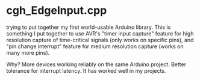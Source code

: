 # cgh_EdgeInput.cpp

trying to put together my first world-usable Arduino library.  This is something I put together to use
AVR's "timer input capture" feature for high resolution capture of time-critical signals (only works on
specific pins), and "pin change interrupt" feature for medium resolution capture (works on many more pins).

Why?  More devices working reliably on the same Arduino project.  Better tolerance for interrupt latency.
It has worked well in my projects.
